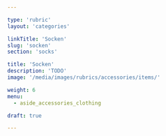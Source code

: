 ```yaml
---

type: 'rubric'
layout: 'categories'

linkTitle: 'Socken'
slug: 'socken'
section: 'socks'

title: 'Socken'
description: 'TODO'
image: '/media/images/rubrics/accessories/items/'

weight: 6
menu:
  - aside_accessories_clothing

draft: true

---
```

